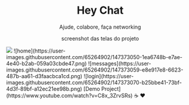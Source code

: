 <div align="center">
	<h1 align="center">  Hey Chat </h1>
	<p>Ajude, colabore, faça networking</p>
	<p> screenshot das telas do projeto </p>
</div>	
<img src="https://user-images.githubusercontent.com/65264902/147373050-1ea6748b-e7ae-4e40-b2ab-059a03cbde47.png" />
![home](https://user-images.githubusercontent.com/65264902/147373050-1ea6748b-e7ae-4e40-b2ab-059a03cbde47.png)
![messages](https://user-images.githubusercontent.com/65264902/147373059-e8e917e8-6623-487b-aa61-d3faacbca1cd.png)
![login](https://user-images.githubusercontent.com/65264902/147373070-b25bbe41-73bf-4d3f-89bf-a12ec21ee98b.png)
[Demo Project](https://www.youtube.com/watch?v=C8x_3ZrvSRs)
☕️ ❤️
